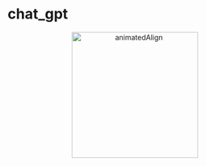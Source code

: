 # chat_gpt
<p align="center">
<img alt="animatedAlign" width="250" src="https://github.com/pshanmukha/chat_gpt/blob/master/assets/gifs/chatgpt.gif">
</p>
